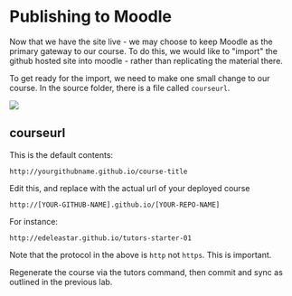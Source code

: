 # Publishing to Moodle

Now that we have the site live - we may choose to keep Moodle as the primary gateway to our course. To do this, we would like to "import" the github hosted site into moodle - rather than replicating the material there. 

To get ready for the import, we need to make one small change to our course. In the source folder, there is a file called `courseurl`. 

![](img/13.png)

## courseurl

This is the default contents:

~~~
http://yourgithubname.github.io/course-title
~~~

Edit this, and replace with the actual url of your deployed course

~~~
http://[YOUR-GITHUB-NAME].github.io/[YOUR-REPO-NAME]
~~~

For instance:

~~~
http://edeleastar.github.io/tutors-starter-01
~~~

Note that the protocol in the above is `http` not `https`. This is important.

Regenerate the course via the tutors command, then commit and sync as outlined in the previous lab.